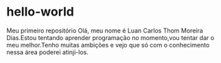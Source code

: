 # hello-world
Meu primeiro repositório
Olá, meu nome é Luan Carlos Thom Moreira Dias.Estou tentando aprender programação no momento,vou tentar dar o meu melhor.Tenho muitas ambições e vejo que só com o conhecimento nessa área poderei atinji-los.
